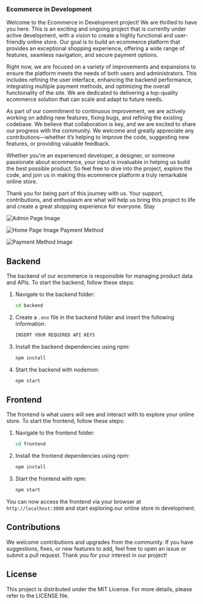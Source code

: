 

### Ecommerce in Development

Welcome to the Ecommerce in Development project! We are thrilled to have you here. This is an exciting and ongoing project that is currently under active development, with a vision to create a highly functional and user-friendly online store. Our goal is to build an ecommerce platform that provides an exceptional shopping experience, offering a wide range of features, seamless navigation, and secure payment options.

Right now, we are focused on a variety of improvements and expansions to ensure the platform meets the needs of both users and administrators. This includes refining the user interface, enhancing the backend performance, integrating multiple payment methods, and optimizing the overall functionality of the site. We are dedicated to delivering a top-quality ecommerce solution that can scale and adapt to future needs.

As part of our commitment to continuous improvement, we are actively working on adding new features, fixing bugs, and refining the existing codebase. We believe that collaboration is key, and we are excited to share our progress with the community. We welcome and greatly appreciate any contributions—whether it’s helping to improve the code, suggesting new features, or providing valuable feedback.

Whether you're an experienced developer, a designer, or someone passionate about ecommerce, your input is invaluable in helping us build the best possible product. So feel free to dive into the project, explore the code, and join us in making this ecommerce platform a truly remarkable online store.

Thank you for being part of this journey with us. Your support, contributions, and enthusiasm are what will help us bring this project to life and create a great shopping experience for everyone. Stay




![Admin Page Image](https://github.com/PixelPunkNFT/shop/assets/81959327/d4ee3f3e-3dfb-44ef-bed4-9b969786c762)

![Home Page Image](https://github.com/PixelPunkNFT/shop/assets/81959327/c41cb88d-cbea-4822-a1db-8dc6d97280b9)
 Payment Method

![Payment Method Image](https://github.com/PixelPunkNFT/shop/assets/81959327/82831648-ce82-4b9c-81e2-d59ab6e52d5a)


## Backend

The backend of our ecommerce is responsible for managing product data and APIs. To start the backend, follow these steps:

1. Navigate to the backend folder:
   ```sh
   cd backend
   ```

2. Create a `.env` file in the backend folder and insert the following information:
   ```sh
   INSERT YOUR REQUIRED API KEYS
   ```

3. Install the backend dependencies using npm:
   ```sh
   npm install
   ```

4. Start the backend with nodemon:
   ```sh
   npm start
   ```

## Frontend

The frontend is what users will see and interact with to explore your online store. To start the frontend, follow these steps:

1. Navigate to the frontend folder:
   ```sh
   cd frontend
   ```

2. Install the frontend dependencies using npm:
   ```sh
   npm install
   ```

3. Start the frontend with npm:
   ```sh
   npm start
   ```

You can now access the frontend via your browser at `http://localhost:3000` and start exploring our online store in development.

## Contributions

We welcome contributions and upgrades from the community. If you have suggestions, fixes, or new features to add, feel free to open an issue or submit a pull request. Thank you for your interest in our project!

## License

This project is distributed under the MIT License. For more details, please refer to the LICENSE file.


 




